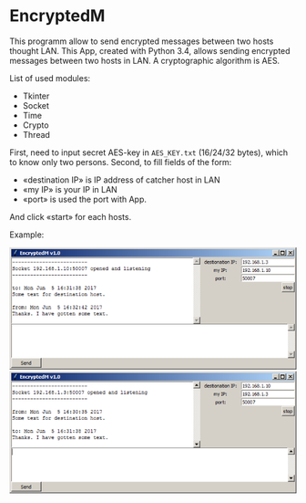# EncryptedM
This programm allow to send encrypted messages between two hosts thought LAN. 
This App, created with Python 3.4, allows sending encrypted messages between two hosts in LAN. A cryptographic algorithm is AES. 

List of used modules:
*	Tkinter
*	Socket
*	Time
*	Crypto
*	Thread

First, need to input secret AES-key in `AES_KEY.txt` (16/24/32 bytes), which to know only two persons. Second, to fill fields of the form:
*	«destination IP» is IP address of catcher host in LAN
*	«my IP» is your IP in LAN
*	«port» is used the port with App.

And click «start» for each hosts.

Example:

![1st host](https://github.com/ST1LLY/EncryptedM/blob/master/1st_host.png)
![2nd host](https://github.com/ST1LLY/EncryptedM/blob/master/2nd_host.png)
